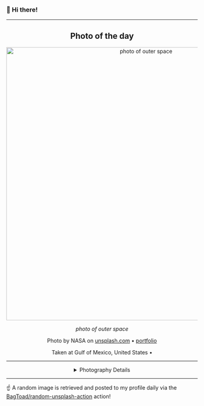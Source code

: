### 👋 Hi there!

----
<div align="center">

## Photo of the day
  
  <a href="https://unsplash.com/photos/photo-of-outer-space-Q1p7bh3SHj8"><img width="720" src="https://images.unsplash.com/photo-1451187580459-43490279c0fa?crop=entropy&cs=tinysrgb&fit=max&fm=jpg&ixid=M3w1NTI0NDl8MHwxfHJhbmRvbXx8fHx8fHx8fDE3MDY1NDI3NjV8&ixlib=rb-4.0.3&q=80&w=1080" alt="photo of outer space"></a>
  
  <em>photo of outer space</em>
  
  <em></em>

  Photo by NASA on [unsplash.com](https://unsplash.com/) • [portfolio](http://www.nasa.gov/)
  
  Taken at Gulf of Mexico, United States • 
  
  ---
  
<details>
<summary>Photography Details</summary>
  
| Parameter     | Value |
| ------------- | ----- |
| Camera Model  | NIKON D3S |
| Exposure Time | 1/4 |
| Aperture      | 1.4 |
| Focal Length  | 28.0 |
| ISO           | 4000 |
| Location      | Gulf of Mexico, United States (United States) |
| Coordinates   | Latitude null, Longitude null |

### Map



</details>

</div>

----

☝️ A random image is retrieved and posted to my profile daily via the [BagToad/random-unsplash-action](https://github.com/BagToad/random-unsplash-action) action!

